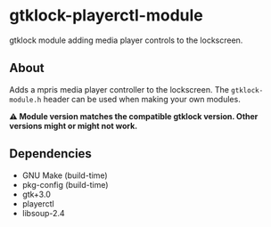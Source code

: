 # gtklock-playerctl-module
gtklock module adding media player controls to the lockscreen.
## About
Adds a mpris media player controller to the lockscreen.
The `gtklock-module.h` header can be used when making your own modules.

__⚠️ Module version matches the compatible gtklock version. Other versions might or might not work.__
## Dependencies
- GNU Make (build-time)
- pkg-config (build-time)
- gtk+3.0
- playerctl
- libsoup-2.4
